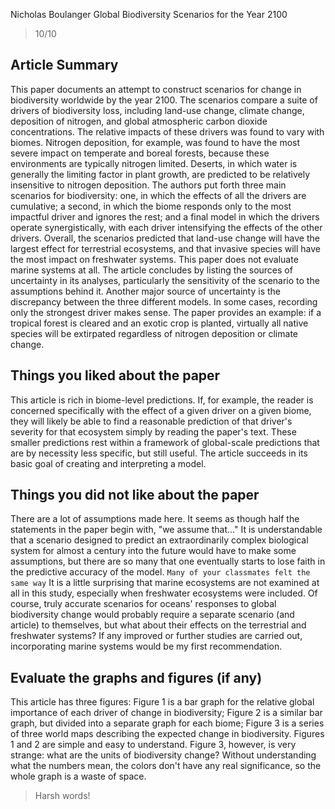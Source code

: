 Nicholas Boulanger
Global Biodiversity Scenarios for the Year 2100

> 10/10

## Article Summary

This paper documents an attempt to construct scenarios for change in biodiversity worldwide by the year 2100. 
The scenarios compare a suite of drivers of biodiversity loss, including land-use change, climate change,
deposition of nitrogen, and global atmospheric carbon dioxide concentrations. The relative impacts of these drivers
was found to vary with biomes. Nitrogen deposition, for example, was found to have the most severe impact on 
temperate and boreal forests, because these environments are typically nitrogen limited. Deserts, in which
water is generally the limiting factor in plant growth, are predicted to be relatively insensitive to nitrogen 
deposition. The authors put forth three main scenarios for biodiversity: one, in which the effects of all the 
drivers are cumulative; a second, in which the biome responds only to the most impactful driver and ignores the
rest; and a final model in which the drivers operate synergistically, with each driver intensifying the effects
of the other drivers. Overall, the scenarios predicted that land-use change will have the largest effect for 
terrestrial ecosystems, and that invasive species will have the most impact on freshwater systems. This paper
does not evaluate marine systems at all.  The article concludes by listing the sources of uncertainty in its
analyses, particularly the sensitivity of the scenario to the assumptions behind it. Another major source of
uncertainty is the discrepancy between the three different models. In some cases, recording only the strongest
driver makes sense. The paper provides an example: if a tropical forest is cleared and an exotic crop is planted,
virtually all native species will be extirpated regardless of nitrogen deposition or climate change. 

## Things you liked about the paper

This article is rich in biome-level predictions. If, for example, the reader is concerned specifically with the
effect of a given driver on a given biome, they will likely be able to find a reasonable prediction of that 
driver's severity for that ecosystem simply by reading the paper's text. These smaller predictions rest within
a framework of global-scale predictions that are by necessity less specific, but still useful. The article 
succeeds in its basic goal of creating and interpreting a model. 

## Things you did not like about the paper

There are a lot of assumptions made here. It seems as though half the statements in the paper begin with, "we 
assume that..." It is understandable that a scenario designed to predict an extraordinarily complex biological
system for almost a century into the future would have to make some assumptions, but there are so many
that one eventually starts to lose faith in the predictive accuracy of the model. `Many of your classmates felt the same way` It is a little surprising that 
marine ecosystems are not examined at all in this study, especially when freshwater ecosystems were included.
Of course, truly accurate scenarios for oceans' responses to global biodiversity change would probably require a 
separate scenario (and article) to themselves, but what about their
effects on the terrestrial and freshwater systems? If any improved or further studies are carried out, 
incorporating marine systems would be my first recommendation.    

## Evaluate the graphs and figures (if any)
This article has three figures: Figure 1 is a bar graph for the relative global importance of each driver of
change in biodiversity; Figure 2 is a similar bar graph, but divided into a separate graph for each biome; Figure 3
is a series of three world maps describing the expected change in biodiversity. Figures 1 and 2 are simple
and easy to understand. Figure 3, however, is very strange: what are the units of biodiversity change? Without
understanding what the numbers mean, the colors don't have any real significance, so the whole graph is a waste of 
space. 

> Harsh words!
